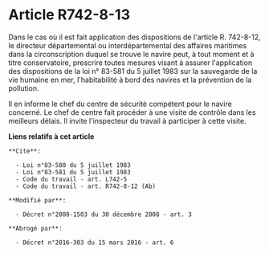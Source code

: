# Article R742-8-13

Dans le cas où il est fait application des dispositions de l'article R. 742-8-12, le directeur départemental ou
interdépartemental des affaires maritimes dans la circonscription duquel se trouve le navire peut, à tout moment et à titre
conservatoire, prescrire toutes mesures visant à assurer l'application des dispositions de la loi n° 83-581 du 5 juillet 1983
sur la sauvegarde de la vie humaine en mer, l'habitabilité à bord des navires et la prévention de la pollution. 

Il en informe le chef du centre de sécurité compétent pour le navire concerné. Le chef de centre fait procéder à une visite
de contrôle dans les meilleurs délais. Il invite l'inspecteur du travail à participer à cette visite.

**Liens relatifs à cet article**

	**Cite**:

	  - Loi n°83-580 du 5 juillet 1983
	  - Loi n°83-581 du 5 juillet 1983
	  - Code du travail - art. L742-5
	  - Code du travail - art. R742-8-12 (Ab)

	**Modifié par**:

	  - Décret n°2008-1503 du 30 décembre 2008 - art. 3

	**Abrogé par**:

	  - Décret n°2016-303 du 15 mars 2016 - art. 6
